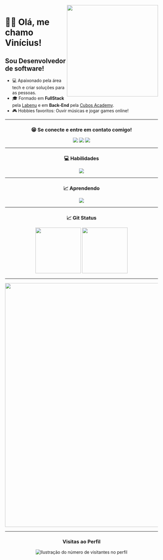 <img align="right" src="https://spread.com.br/wp-content/uploads/2020/06/anima-desenvolvimento-agil.gif" width="300"/> 

# ✌🏾 Olá, me chamo Vinícius!
## Sou Desenvolvedor de software!

- 💻 Apaixonado pela área tech e criar soluções para as pessoas.
- 🎓 Formado em **FullStack** pela <a href="https://www.labenu.com.br/">Labenu</a> e em **Back-End** pela <a href="https://cubos.academy/">Cubos Academy</a>.
- 🎮 Hobbies favoritos: Ouvir músicas e jogar games online!
___
<h3 align="center">😁 Se conecte e entre em contato comigo!</h3>
<p align="center">
  <a href="https://api.whatsapp.com/send?phone=5511966397027" target="_blank"><img src="https://img.shields.io/badge/WhatsApp-25D366?style=for-the-badge&logo=whatsapp&logoColor=white"     target="_blank"></a>
  <a href = "mailto:vinicius_gnascimento2013@hotmail.com"><img src="https://img.shields.io/badge/-Gmail-%23333?style=for-the-badge&logo=gmail&logoColor=white" target="_blank"></a>
  <a href="https://www.linkedin.com/in/vini-gomes/" target="_blank"><img src="https://img.shields.io/badge/-LinkedIn-%230077B5?style=for-the-badge&logo=linkedin&logoColor=white" target="_blank"></a> 
</p>

___

<h3 align="center">💻 Habilidades</h3>

<p align="center">
  <a href="https://skillicons.dev">
    <img src="https://skillicons.dev/icons?i=html,css,javascript,react,ts,postgresql,sqlite,nodejs,express,postman" />
  </a>
</p>

___

<h3 align="center">📈 Aprendendo</h3>

<p align="center">
  <a href="https://skillicons.dev">
    <img src="https://skillicons.dev/icons?i=php,bootstrap,tailwind,idea,kotlin,vue" />
  </a>
</p>

___
<h3 align="center">📈 Git Status</h3>

<div display="flex" align="center" justify-content="space-around">
  <img margin-left="5px" height="150em" src="https://github-readme-stats.vercel.app/api?username=gomesvini&theme=transparent&bg_color=000&border_color=30A3DC&show_icons=true&icon_color=30A3DC&title_color=E94D5F&text_color=FFF"/>        
  <img height="150em" src="https://github-readme-stats-git-masterrstaa-rickstaa.vercel.app/api/top-langs/?username=gomesvini&layout=compact&bg_color=000&border_color=30A3DC&title_color=E94D5F&text_color=FFF"/>  
</div>

___

<p align="center">
  <a
    href="https://github.com/ryo-ma/github-profile-trophy"
    title="repositório de troféus"
  >
    <img
      width="800"
      src="https://github-profile-trophy.vercel.app/?username=gomesvini&column=8&theme=darkhub&no-frame=true&no-bg=true"
    />
  </a>
</p>

___


<div align="center">
  <h3><b>Visitas ao Perfil</b></h3>
</div>

<p align="center">
  <img
    src="https://profile-counter.glitch.me/gomesvini/count.svg"
    alt="Ilustração do número de visitantes no perfil"
  />
</p>

